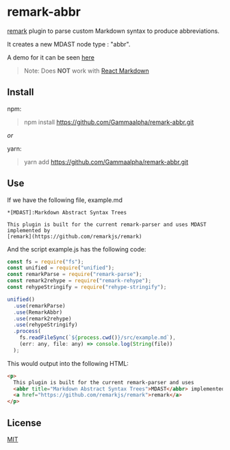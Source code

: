 # remark-abbr

[remark](https://github.com/remarkjs/remark "remark github repo") plugin to parse custom Markdown syntax to produce abbreviations.

It creates a new MDAST node type : "abbr".

A demo for it can be seen [here](https://gammaalpha.github.io/rec-markdown/)

> Note: Does **NOT** work with [React Markdown](https://github.com/remarkjs/react-markdown)

## Install

npm:

> npm install https://github.com/Gammaalpha/remark-abbr.git

_or_

yarn:

> yarn add https://github.com/Gammaalpha/remark-abbr.git

## Use

If we have the following file, example.md

```
*[MDAST]:Markdown Abstract Syntax Trees

This plugin is built for the current remark-parser and uses MDAST implemented by
[remark](https://github.com/remarkjs/remark)
```

And the script example.js has the following code:

```javascript
const fs = require("fs");
const unified = require("unified");
const remarkParse = require("remark-parse");
const remark2rehype = require("remark-rehype");
const rehypeStringify = require("rehype-stringify");

unified()
  .use(remarkParse)
  .use(RemarkAbbr)
  .use(remark2rehype)
  .use(rehypeStringify)
  .process(
    fs.readFileSync(`${process.cwd()}/src/example.md`),
    (err: any, file: any) => console.log(String(file))
  );
```

This would output into the following HTML:

```html
<p>
  This plugin is built for the current remark-parser and uses
  <abbr title="Markdown Abstract Syntax Trees">MDAST</abbr> implemented by
  <a href="https://github.com/remarkjs/remark">remark</a>
</p>
```

## License

[MIT](https://github.com/remarkjs/remark-html/blob/main/license "MIT License")
